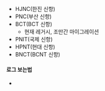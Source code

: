 - HJNC(한진 신항)
- PNC(부산 신항)
- BCT(BCT 신항)
	- 현재 레거시, 조만간 마이그레이션 
- PNIT(국제 신항)
- HPNT(현대 신항)
- BNCT(BCNT 신항)


#### 로그 보는법
- 